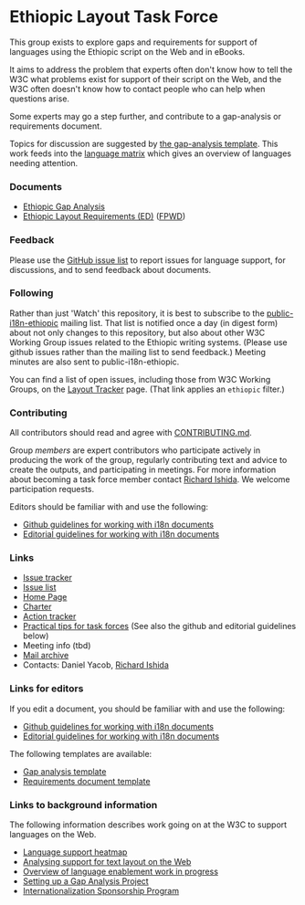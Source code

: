 # Ethiopic Layout Task Force

This group exists to explore gaps and requirements for support of languages using the Ethiopic script on the Web and in eBooks.

It aims to address the problem that experts often don't know how to tell the W3C what problems exist for support of their script on the Web, and the W3C often doesn't know how to contact people who can help when questions arise.

Some experts may go a step further, and contribute to a gap-analysis or requirements document.

Topics for discussion are suggested by [the gap-analysis template](http://w3c.github.io/i18n-activity/templates/gap-analysis/gap-analysis_template.html). This work feeds into the [language matrix](http://w3c.github.io/typography/gap-analysis/language-matrix.html) which gives an overview of languages needing attention.

### Documents
- [Ethiopic Gap Analysis](https://w3c.github.io/elreq/gap-analysis/)
- [Ethiopic Layout Requirements (ED)](https://w3c.github.io/elreq/) ([FPWD](https://www.w3.org/TR/elreq/))

### Feedback
Please use the [GitHub issue list](https://github.com/w3c/elreq/issues) to report issues for language support, for discussions, and to send feedback about documents.

### Following
Rather than just 'Watch' this repository, it is best to subscribe to the [public-i18n-ethiopic](https://lists.w3.org/Archives/Public/public-i18n-ethiopic/) mailing list. That list is notified once a day (in digest form) about not only changes to this repository, but also about other W3C Working Group issues related to the Ethiopic writing systems. (Please use github issues rather than the mailing list to send feedback.)  Meeting minutes are also sent to public-i18n-ethiopic.

You can find a list of open issues, including those from W3C Working Groups, on the [Layout Tracker](http://w3c.github.io/i18n-activity/textlayout/?filter=ethiopic) page. (That link applies an `ethiopic` filter.)

### Contributing

All contributors should read and agree with [CONTRIBUTING.md](https://github.com/w3c/hlreq/blob/gh-pages/CONTRIBUTING.md).

Group _members_ are expert contributors who participate actively in producing the work of the group, regularly contributing text and advice to create the outputs, and participating in meetings. For more information about becoming a task force member contact [Richard Ishida](mailto:ishida@w3.org). We welcome participation requests.

Editors should be familiar with and use the following:

- [Github guidelines for working with i18n documents](http://w3c.github.io/i18n-activity/guidelines/github)
- [Editorial guidelines for working with i18n documents](http://w3c.github.io/i18n-activity/guidelines/editing)


### Links
- [Issue tracker](http://w3c.github.io/i18n-activity/textlayout/?filter=ethiopic)
- [Issue list](https://github.com/w3c/elreq/issues)
- [Home Page](https://w3c.github.io/elreq/homepage/)
- [Charter](http://w3c.github.io/alreq/charter/)
- [Action tracker](https://www.w3.org/International/groups/arabic-layout/track/actions/open)
- [Practical tips for task forces](https://w3c.github.io/i18n-activity/guidelines/process.html) (See also the github and editorial guidelines below)
- Meeting info (tbd)
- [Mail archive](https://lists.w3.org/Archives/Public/public-i18n-ethiopic/)
- Contacts: Daniel Yacob, [Richard Ishida](mailto:ishida@w3.org)

### Links for editors
If you edit a document, you should be familiar with and use the following:

- [Github guidelines for working with i18n documents](http://w3c.github.io/i18n-activity/guidelines/github)
- [Editorial guidelines for working with i18n documents](http://w3c.github.io/i18n-activity/guidelines/editing)

The following templates are available:
- [Gap analysis template](http://w3c.github.io/i18n-activity/templates/gap-analysis/gap-analysis_template.html)
- [Requirements document template](http://w3c.github.io/i18n-activity/templates/lreq_doc/gap-analysis_template.html)

### Links to background information
The following information describes work going on at the W3C to support languages on the Web.
- [Language support heatmap](http://w3c.github.io/typography/gap-analysis/language-matrix.html)
- [Analysing support for text layout on the Web](https://github.com/w3c/i18n-discuss/wiki/Analysing-support-for-text-layout-on-the-Web)
- [Overview of language enablement work in progress](https://www.w3.org/International/layout)
- [Setting up a Gap Analysis Project](https://github.com/w3c/typography/wiki/Setting-up-a-Gap-Analysis-Project)
- [Internationalization Sponsorship Program](https://www.w3.org/International/sponsorship/)
